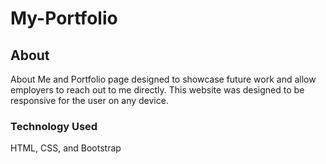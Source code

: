# My-Portfolio

## About
About Me and Portfolio page designed to showcase future work and allow employers to reach out to me directly. This website was designed to be responsive for the user on any device.

### Technology Used
HTML, CSS, and Bootstrap

